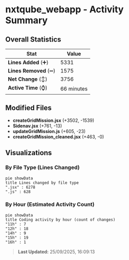 # nxtqube_webapp - Activity Summary 

## Overall Statistics

| Stat                   | Value                                                             |
| ---------------------- | ----------------------------------------------------------------- |
| **Lines Added** (➕)   | 5331                                          |
| **Lines Removed** (➖) | 1575                                        |
| **Net Change** (↕)    | 3756                |
| **Active Time** (⌚)   | 66 minutes |


## Modified Files
- **createGridMission.jsx** (+3502, -1539)
- **Sidenav.jsx** (+761, -13)
- **updateGridMission.js** (+605, -23)
- **createGridMission_cleaned.jsx** (+463, -0)

## Visualizations

### By File Type (Lines Changed)

```mermaid
pie showData
title Lines changed by file type
".jsx" : 6278
".js" : 628
```

### By Hour (Estimated Activity Count)

```mermaid
pie showData
title Coding activity by hour (count of changes)
"11h" : 7
"12h" : 18
"14h" : 9
"15h" : 19
"16h" : 1
```


> **Last Updated:** 25/09/2025, 16:09:13